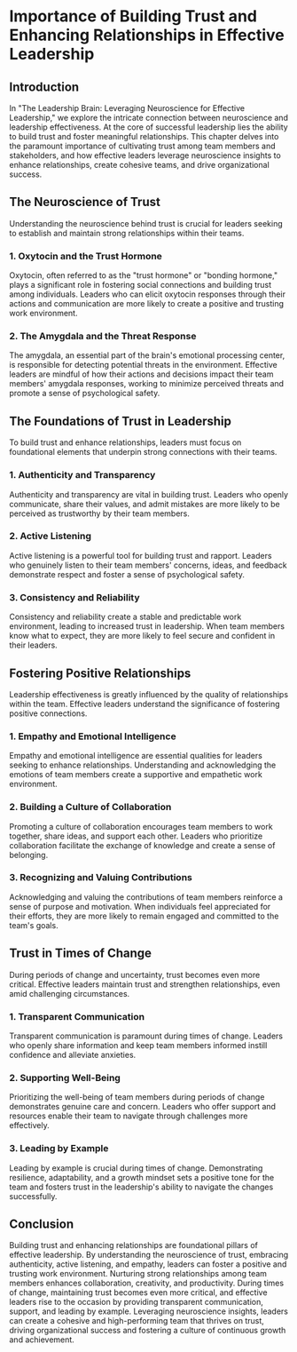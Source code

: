 # Importance of Building Trust and Enhancing Relationships in Effective Leadership

## Introduction

In "The Leadership Brain: Leveraging Neuroscience for Effective Leadership," we explore the intricate connection between neuroscience and leadership effectiveness. At the core of successful leadership lies the ability to build trust and foster meaningful relationships. This chapter delves into the paramount importance of cultivating trust among team members and stakeholders, and how effective leaders leverage neuroscience insights to enhance relationships, create cohesive teams, and drive organizational success.

## The Neuroscience of Trust

Understanding the neuroscience behind trust is crucial for leaders seeking to establish and maintain strong relationships within their teams.

### 1\. Oxytocin and the Trust Hormone

Oxytocin, often referred to as the "trust hormone" or "bonding hormone," plays a significant role in fostering social connections and building trust among individuals. Leaders who can elicit oxytocin responses through their actions and communication are more likely to create a positive and trusting work environment.

### 2\. The Amygdala and the Threat Response

The amygdala, an essential part of the brain's emotional processing center, is responsible for detecting potential threats in the environment. Effective leaders are mindful of how their actions and decisions impact their team members' amygdala responses, working to minimize perceived threats and promote a sense of psychological safety.

## The Foundations of Trust in Leadership

To build trust and enhance relationships, leaders must focus on foundational elements that underpin strong connections with their teams.

### 1\. Authenticity and Transparency

Authenticity and transparency are vital in building trust. Leaders who openly communicate, share their values, and admit mistakes are more likely to be perceived as trustworthy by their team members.

### 2\. Active Listening

Active listening is a powerful tool for building trust and rapport. Leaders who genuinely listen to their team members' concerns, ideas, and feedback demonstrate respect and foster a sense of psychological safety.

### 3\. Consistency and Reliability

Consistency and reliability create a stable and predictable work environment, leading to increased trust in leadership. When team members know what to expect, they are more likely to feel secure and confident in their leaders.

## Fostering Positive Relationships

Leadership effectiveness is greatly influenced by the quality of relationships within the team. Effective leaders understand the significance of fostering positive connections.

### 1\. Empathy and Emotional Intelligence

Empathy and emotional intelligence are essential qualities for leaders seeking to enhance relationships. Understanding and acknowledging the emotions of team members create a supportive and empathetic work environment.

### 2\. Building a Culture of Collaboration

Promoting a culture of collaboration encourages team members to work together, share ideas, and support each other. Leaders who prioritize collaboration facilitate the exchange of knowledge and create a sense of belonging.

### 3\. Recognizing and Valuing Contributions

Acknowledging and valuing the contributions of team members reinforce a sense of purpose and motivation. When individuals feel appreciated for their efforts, they are more likely to remain engaged and committed to the team's goals.

## Trust in Times of Change

During periods of change and uncertainty, trust becomes even more critical. Effective leaders maintain trust and strengthen relationships, even amid challenging circumstances.

### 1\. Transparent Communication

Transparent communication is paramount during times of change. Leaders who openly share information and keep team members informed instill confidence and alleviate anxieties.

### 2\. Supporting Well-Being

Prioritizing the well-being of team members during periods of change demonstrates genuine care and concern. Leaders who offer support and resources enable their team to navigate through challenges more effectively.

### 3\. Leading by Example

Leading by example is crucial during times of change. Demonstrating resilience, adaptability, and a growth mindset sets a positive tone for the team and fosters trust in the leadership's ability to navigate the changes successfully.

## Conclusion

Building trust and enhancing relationships are foundational pillars of effective leadership. By understanding the neuroscience of trust, embracing authenticity, active listening, and empathy, leaders can foster a positive and trusting work environment. Nurturing strong relationships among team members enhances collaboration, creativity, and productivity. During times of change, maintaining trust becomes even more critical, and effective leaders rise to the occasion by providing transparent communication, support, and leading by example. Leveraging neuroscience insights, leaders can create a cohesive and high-performing team that thrives on trust, driving organizational success and fostering a culture of continuous growth and achievement.
